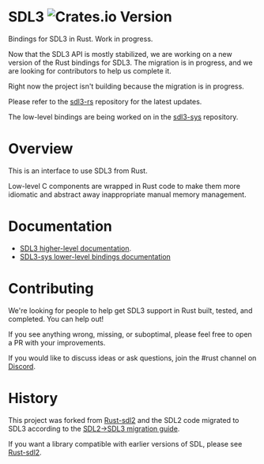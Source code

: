# SDL3 ![Crates.io Version](https://img.shields.io/crates/v/sdl3)

Bindings for SDL3 in Rust. Work in progress.

Now that the SDL3 API is mostly stabilized, we are working on a new version of the Rust bindings for SDL3.
The migration is in progress, and we are looking for contributors to help us complete it.

Right now the project isn't building because the migration is in progress.

Please refer to the [sdl3-rs](https://github.com/revmischa/sdl3-rs) repository for the latest updates.

The low-level bindings are being worked on in the [sdl3-sys](https://github.com/maia-s/sdl3-sys-rs) repository.

# Overview

This is an interface to use SDL3 from Rust.

Low-level C components are wrapped in Rust code to make them more idiomatic and
abstract away inappropriate manual memory management.

# Documentation

- [SDL3 higher-level documentation](https://docs.rs/sdl3/).
- [SDL3-sys lower-level bindings documentation](https://docs.rs/sdl3-sys/latest/sdl3_sys/)

# Contributing

We're looking for people to help get SDL3 support in Rust built, tested, and completed. You can help out!

If you see anything wrong, missing, or suboptimal, please feel free to open a PR with your improvements.

If you would like to discuss ideas or ask questions, join the #rust channel on [Discord](https://discord.gg/qMyEpKVnCD).

# History

This project was forked from [Rust-sdl2](https://github.com/Rust-sdl2/rust-sdl2) and the SDL2 code migrated to SDL3
according to the [SDL2->SDL3 migration guide](https://github.com/libsdl-org/SDL/blob/main/docs/README-migration.md).

If you want a library compatible with earlier versions of SDL, please see [Rust-sdl2](https://github.com/Rust-sdl2/rust-sdl2).